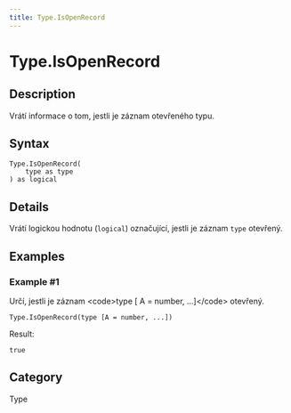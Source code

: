 ```yaml
---
title: Type.IsOpenRecord
---
```


# Type.IsOpenRecord


## Description

Vrátí informace o tom, jestli je záznam otevřeného typu.


## Syntax

```powerquery
Type.IsOpenRecord(
    type as type
) as logical
```


## Details

Vrátí logickou hodnotu (<code>logical</code>) označující, jestli je záznam <code>type</code> otevřený.


## Examples

### Example #1 
Určí, jestli je záznam &lt;code&gt;type [ A = number, ...]&lt;/code&gt; otevřený.
```powerquery
Type.IsOpenRecord(type [A = number, ...])
```

Result: 
```powerquery
true
```




## Category
Type
